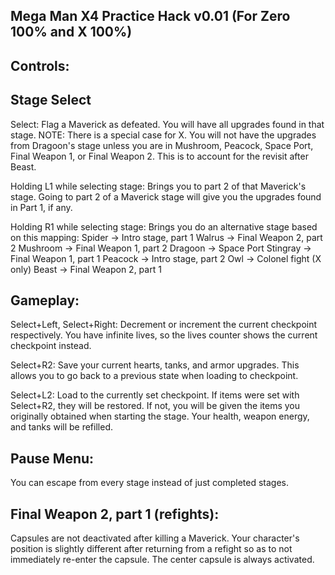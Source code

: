 Mega Man X4 Practice Hack v0.01 (For Zero 100% and X 100%)
-------------------------------

Controls:
---------
Stage Select
------------
Select: 
Flag a Maverick as defeated. You will have all upgrades found in that stage.
NOTE: There is a special case for X. You will not have the upgrades from
Dragoon's stage unless you are in Mushroom, Peacock, Space Port, Final Weapon 1,
or Final Weapon 2. This is to account for the revisit after Beast.

Holding L1 while selecting stage:
Brings you to part 2 of that Maverick's stage.
Going to part 2 of a Maverick stage will give you
the upgrades found in Part 1, if any.

Holding R1 while selecting stage:
Brings you do an alternative stage based on this mapping:
Spider   -> Intro stage, part 1
Walrus   -> Final Weapon 2, part 2
Mushroom -> Final Weapon 1, part 2
Dragoon  -> Space Port
Stingray -> Final Weapon 1, part 1
Peacock  -> Intro stage, part 2
Owl      -> Colonel fight (X only)
Beast    -> Final Weapon 2, part 1

Gameplay:
---------
Select+Left, Select+Right:
Decrement or increment the current checkpoint respectively.
You have infinite lives, so the lives counter shows the current
checkpoint instead.

Select+R2:
Save your current hearts, tanks, and armor upgrades. This allows you to
go back to a previous state when loading to checkpoint.

Select+L2:
Load to the currently set checkpoint. If items were set with Select+R2,
they will be restored. If not, you will be given the items you originally
obtained when starting the stage.
Your health, weapon energy, and tanks will be refilled.

Pause Menu:
-----------
You can escape from every stage instead of just completed stages.

Final Weapon 2, part 1 (refights):
----------------------------------
Capsules are not deactivated after killing a Maverick.
Your character's position is slightly different after returning
from a refight so as to not immediately re-enter the capsule.
The center capsule is always activated.
